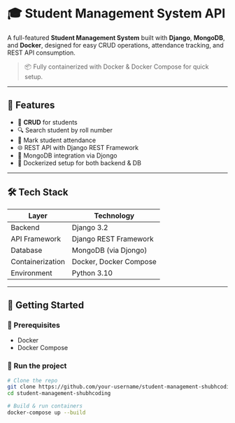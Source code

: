 # 🎓 Student Management System API

A full-featured **Student Management System** built with **Django**, **MongoDB**, and **Docker**, designed for easy CRUD operations, attendance tracking, and REST API consumption.

> 📦 Fully containerized with Docker & Docker Compose for quick setup.

---

## 📌 Features

- 🔁 **CRUD** for students
- 🔍 Search student by roll number
- 🧮 Mark student attendance
- 🌐 REST API with Django REST Framework
- 💾 MongoDB integration via Djongo
- 🐳 Dockerized setup for both backend & DB

---

## 🛠 Tech Stack

| Layer         | Technology              |
|---------------|--------------------------|
| Backend       | Django 3.2               |
| API Framework | Django REST Framework    |
| Database      | MongoDB (via Djongo)     |
| Containerization | Docker, Docker Compose |
| Environment   | Python 3.10              |

---

## 🚀 Getting Started

### 🧰 Prerequisites
- Docker
- Docker Compose

### 🧪 Run the project

```bash
# Clone the repo
git clone https://github.com/your-username/student-management-shubhcoding.git
cd student-management-shubhcoding

# Build & run containers
docker-compose up --build
